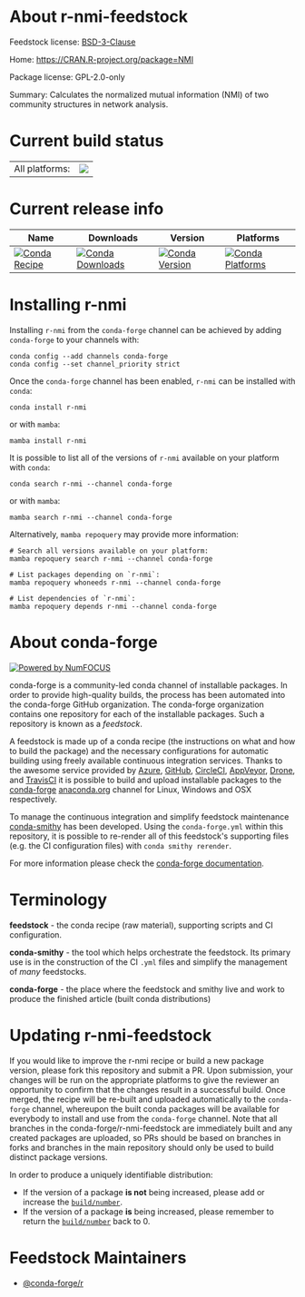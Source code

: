 About r-nmi-feedstock
=====================

Feedstock license: [BSD-3-Clause](https://github.com/conda-forge/r-nmi-feedstock/blob/main/LICENSE.txt)

Home: https://CRAN.R-project.org/package=NMI

Package license: GPL-2.0-only

Summary: Calculates the normalized mutual information (NMI) of two community structures in network analysis.

Current build status
====================


<table><tr><td>All platforms:</td>
    <td>
      <a href="https://dev.azure.com/conda-forge/feedstock-builds/_build/latest?definitionId=12976&branchName=main">
        <img src="https://dev.azure.com/conda-forge/feedstock-builds/_apis/build/status/r-nmi-feedstock?branchName=main">
      </a>
    </td>
  </tr>
</table>

Current release info
====================

| Name | Downloads | Version | Platforms |
| --- | --- | --- | --- |
| [![Conda Recipe](https://img.shields.io/badge/recipe-r--nmi-green.svg)](https://anaconda.org/conda-forge/r-nmi) | [![Conda Downloads](https://img.shields.io/conda/dn/conda-forge/r-nmi.svg)](https://anaconda.org/conda-forge/r-nmi) | [![Conda Version](https://img.shields.io/conda/vn/conda-forge/r-nmi.svg)](https://anaconda.org/conda-forge/r-nmi) | [![Conda Platforms](https://img.shields.io/conda/pn/conda-forge/r-nmi.svg)](https://anaconda.org/conda-forge/r-nmi) |

Installing r-nmi
================

Installing `r-nmi` from the `conda-forge` channel can be achieved by adding `conda-forge` to your channels with:

```
conda config --add channels conda-forge
conda config --set channel_priority strict
```

Once the `conda-forge` channel has been enabled, `r-nmi` can be installed with `conda`:

```
conda install r-nmi
```

or with `mamba`:

```
mamba install r-nmi
```

It is possible to list all of the versions of `r-nmi` available on your platform with `conda`:

```
conda search r-nmi --channel conda-forge
```

or with `mamba`:

```
mamba search r-nmi --channel conda-forge
```

Alternatively, `mamba repoquery` may provide more information:

```
# Search all versions available on your platform:
mamba repoquery search r-nmi --channel conda-forge

# List packages depending on `r-nmi`:
mamba repoquery whoneeds r-nmi --channel conda-forge

# List dependencies of `r-nmi`:
mamba repoquery depends r-nmi --channel conda-forge
```


About conda-forge
=================

[![Powered by
NumFOCUS](https://img.shields.io/badge/powered%20by-NumFOCUS-orange.svg?style=flat&colorA=E1523D&colorB=007D8A)](https://numfocus.org)

conda-forge is a community-led conda channel of installable packages.
In order to provide high-quality builds, the process has been automated into the
conda-forge GitHub organization. The conda-forge organization contains one repository
for each of the installable packages. Such a repository is known as a *feedstock*.

A feedstock is made up of a conda recipe (the instructions on what and how to build
the package) and the necessary configurations for automatic building using freely
available continuous integration services. Thanks to the awesome service provided by
[Azure](https://azure.microsoft.com/en-us/services/devops/), [GitHub](https://github.com/),
[CircleCI](https://circleci.com/), [AppVeyor](https://www.appveyor.com/),
[Drone](https://cloud.drone.io/welcome), and [TravisCI](https://travis-ci.com/)
it is possible to build and upload installable packages to the
[conda-forge](https://anaconda.org/conda-forge) [anaconda.org](https://anaconda.org/)
channel for Linux, Windows and OSX respectively.

To manage the continuous integration and simplify feedstock maintenance
[conda-smithy](https://github.com/conda-forge/conda-smithy) has been developed.
Using the ``conda-forge.yml`` within this repository, it is possible to re-render all of
this feedstock's supporting files (e.g. the CI configuration files) with ``conda smithy rerender``.

For more information please check the [conda-forge documentation](https://conda-forge.org/docs/).

Terminology
===========

**feedstock** - the conda recipe (raw material), supporting scripts and CI configuration.

**conda-smithy** - the tool which helps orchestrate the feedstock.
                   Its primary use is in the construction of the CI ``.yml`` files
                   and simplify the management of *many* feedstocks.

**conda-forge** - the place where the feedstock and smithy live and work to
                  produce the finished article (built conda distributions)


Updating r-nmi-feedstock
========================

If you would like to improve the r-nmi recipe or build a new
package version, please fork this repository and submit a PR. Upon submission,
your changes will be run on the appropriate platforms to give the reviewer an
opportunity to confirm that the changes result in a successful build. Once
merged, the recipe will be re-built and uploaded automatically to the
`conda-forge` channel, whereupon the built conda packages will be available for
everybody to install and use from the `conda-forge` channel.
Note that all branches in the conda-forge/r-nmi-feedstock are
immediately built and any created packages are uploaded, so PRs should be based
on branches in forks and branches in the main repository should only be used to
build distinct package versions.

In order to produce a uniquely identifiable distribution:
 * If the version of a package **is not** being increased, please add or increase
   the [``build/number``](https://docs.conda.io/projects/conda-build/en/latest/resources/define-metadata.html#build-number-and-string).
 * If the version of a package **is** being increased, please remember to return
   the [``build/number``](https://docs.conda.io/projects/conda-build/en/latest/resources/define-metadata.html#build-number-and-string)
   back to 0.

Feedstock Maintainers
=====================

* [@conda-forge/r](https://github.com/conda-forge/r/)

